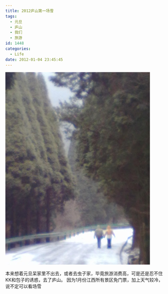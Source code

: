 ```yaml
---
title: 2012庐山第一场雪
tags:
  - 元旦
  - 庐山
  - 我们
  - 旅游
id: 1448
categories:
  - Life
date: 2012-01-04 23:45:45
---
```


![](/images/2012/01/20120103121.jpg)

本来想着元旦呆家里不出去，或者去虫子家，毕竟旅游消费高，可是还是忍不住KK和包子的诱惑，去了庐山。 因为1月份江西所有景区免门票，加上天气较冷，说不定可以看场雪
